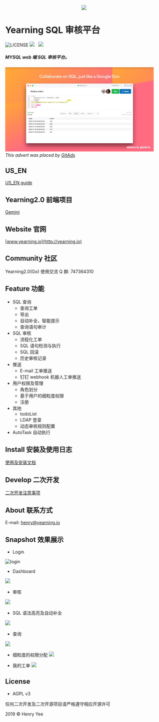 <p align="center">
        <img  src="img/logo.jpg">
</p>

# Yearning SQL 审核平台

![LICENSE](https://img.shields.io/badge/license-AGPL%20-blue.svg)
![](https://img.shields.io/badge/build-release-brightgreen.svg)  
![](https://img.shields.io/badge/version-v2.2.0-brightgreen.svg)

##### MYSQL web 端 SQL 审核平台。

<a href="https://tracking.gitads.io/?campaign=popsql&repo=Yearning&redirect=popsql.com%2F%3Futm_source%3Dgitads" target="_blank">
   <img width="475px" src="img/ad.png">
</a>
<br><i>This advert was placed by <a href="https://tracking.gitads.io/?campaign=gitads&repo=Yearning&redirect=gitads.io" rel="gitads">GitAds</a> </i>

## US_EN

[US_EN guide](README_EN.md)

## Yearning2.0 前端项目

[Gemini](https://github.com/cookieY/Yearning-gemini)

## Website 官网

[www.yearning.io](http://yearning.io)

## Community 社区

Yearning2.0(Go) 使用交流 Q 群: 747364310

## Feature 功能

- SQL 查询
  - 查询工单
  - 导出
  - 自动补全，智能提示
  - 查询语句审计
- SQL 审核
  - 流程化工单
  - SQL 语句检测与执行
  - SQL 回滚
  - 历史审核记录
- 推送
  - E-mail 工单推送
  - 钉钉 webhook 机器人工单推送
- 用户权限及管理
  - 角色划分
  - 基于用户的细粒度权限
  - 注册
- 其他
  - todoList
  - LDAP 登录
  - 动态审核规则配置
- AutoTask 自动执行

## Install 安装及使用日志

[使用及安装文档](http://guide.yearning.io)

## Develop 二次开发

[二次开发注意事项](https://guide.yearning.io/developer.html)

## About 联系方式

E-mail: henry@yearning.io

## Snapshot 效果展示

- Login

![login](img/login.png)

- Dashboard

![](img/dash.png)

- 审核

![](img/audit.png)

- SQL 语法高亮及自动补全

![](img/highlight.png)

- 查询

![](img/query.png)

- 细粒度的权限分配
  ![](img/PER.png)

- 我的工单
  ![](img/myorder.png)

## License

- AGPL v3

任何二次开发及二次开源项目请严格遵守相应开源许可

2019 © Henry Yee
